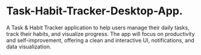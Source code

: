 # Task-Habit-Tracker-Desktop-App.
A Task &amp; Habit Tracker application to help users manage their daily tasks, track their habits, and visualize progress. The app will focus on productivity and self-improvement, offering a clean and interactive UI, notifications, and data visualization.

